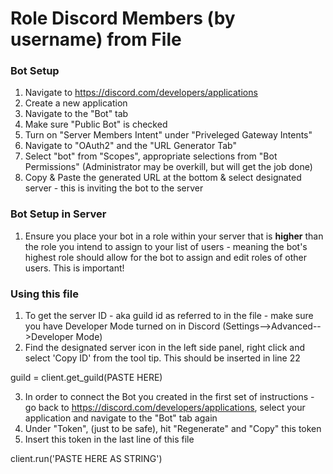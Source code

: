 # Role Discord Members (by username) from File


### Bot Setup
1. Navigate to https://discord.com/developers/applications 
2. Create a new application
3. Navigate to the "Bot" tab
4. Make sure "Public Bot" is checked
5. Turn on "Server Members Intent" under "Priveleged Gateway Intents"
6. Navigate to "OAuth2" and the "URL Generator Tab"
7. Select "bot" from "Scopes", appropriate selections from "Bot Permissions" (Administrator may be overkill, but will get the job done)
8. Copy & Paste the generated URL at the bottom & select designated server - this is inviting the bot to the server


### Bot Setup in Server
1. Ensure you place your bot in a role within your server that is **higher** than the role you intend to assign to your list of users - meaning the bot's highest role should allow for the bot to assign and edit roles of other users. This is important!

### Using this file
1. To get the server ID - aka guild id as referred to in the file - make sure you have Developer Mode turned on in Discord (Settings-->Advanced-->Developer Mode)
2. Find the designated server icon in the left side panel, right click and select 'Copy ID' from the tool tip. This should be inserted in line 22 

guild = client.get_guild(PASTE HERE)

3. In order to connect the Bot you created in the first set of instructions - go back to https://discord.com/developers/applications, select your application and navigate to the "Bot" tab again
4. Under "Token", (just to be safe), hit "Regenerate" and "Copy" this token
5. Insert this token in the last line of this file 

client.run('PASTE HERE AS STRING')

